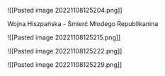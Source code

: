 ![[Pasted image 20221108125204.png]]

Wojna Hiszpańska - Śmierć Młodego Republikanina

![[Pasted image 20221108125215.png]]


![[Pasted image 20221108125222.png]]

![[Pasted image 20221108125229.png]]

